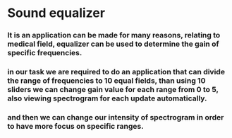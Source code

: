 # Sound equalizer
### It is an application can be made for many reasons, relating to medical field, equalizer can be used to determine the gain of specific frequencies.
### in our task we are required to do an application that can divide the range of frequencies to 10 equal fields, than using 10 sliders we can change gain  value for each range from 0 to 5, also viewing spectrogram for each update automatically.
### and then we can change our intensity of spectrogram in order to have more focus on specific ranges.
